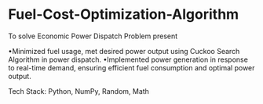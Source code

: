 # Fuel-Cost-Optimization-Algorithm
To solve Economic Power Dispatch Problem
present


•Minimized fuel usage, met desired power output using Cuckoo Search Algorithm in power dispatch.
•Implemented power generation in response to real-time demand, ensuring efficient fuel consumption and optimal power output.


Tech Stack: Python, NumPy, Random, Math
